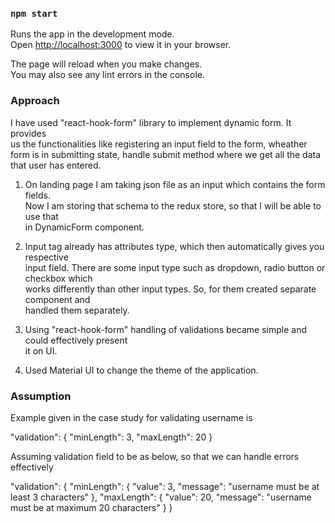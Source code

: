 ### `npm start`

Runs the app in the development mode.\
Open [http://localhost:3000](http://localhost:3000) to view it in your browser.

The page will reload when you make changes.\
You may also see any lint errors in the console.

### Approach 

I have used "react-hook-form" library to implement dynamic form. It provides \
us the functionalities like registering an input field to the form, wheather \
form is in submitting state, handle submit method where we get all the data \
that user has entered. 

1. On landing page I am taking json file as an input which contains the form fields. \
   Now I am storing that schema to the redux store, so that I will be able to use that \
   in DynamicForm component.

2. Input tag already has attributes type, which then automatically gives you respective \
   input field. There are some input type such as dropdown, radio button or checkbox which \
   works differently than other input types. So, for them created separate component and \
   handled them separately.

3. Using "react-hook-form" handling of validations became simple and could effectively present \
   it on UI.

4. Used Material UI to change the theme of the application.

### Assumption

Example given in the case study for validating username is 

"validation": {
    "minLength": 3,
    "maxLength": 20
}

Assuming validation field to be as below, so that we can handle errors effectively

"validation": {
    "minLength": {
        "value": 3,
        "message": "username must be at least 3 characters"
    },
    "maxLength": {
        "value": 20,
        "message": "username must be at maximum 20 characters"
    }
}

